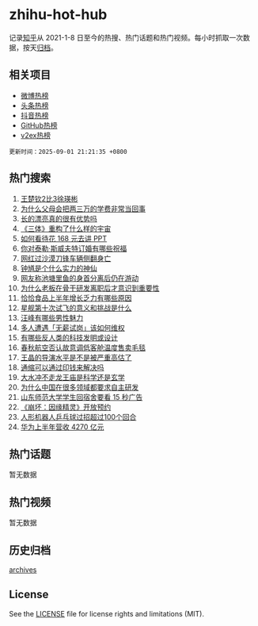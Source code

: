 # zhihu-hot-hub

记录[知乎](https://www.zhihu.com/)从 2021-1-8 日至今的热搜、热门话题和热门视频。每小时抓取一次数据，按天[归档](archives)。

## 相关项目

- [微博热榜](https://github.com/snaildev/weibo-hot-hub)
- [头条热榜](https://github.com/snaildev/toutiao-hot-hub)
- [抖音热榜](https://github.com/snaildev/douyin-hot-hub)
- [GitHub热榜](https://github.com/snaildev/github-hot-hub)
- [v2ex热榜](https://github.com/snaildev/v2ex-hot-hub)


`更新时间：2025-09-01 21:21:35 +0800`

## 热门搜索

1. [王楚钦2比3徐瑛彬](https://www.zhihu.com/search?q=%E7%8E%8B%E6%A5%9A%E9%92%A62%E6%AF%943%E5%BE%90%E7%91%9B%E5%BD%AC)
1. [为什么父母会把两三万的学费非常当回事](https://www.zhihu.com/search?q=%E4%B8%BA%E4%BB%80%E4%B9%88%E7%88%B6%E6%AF%8D%E4%BC%9A%E6%8A%8A%E4%B8%A4%E4%B8%89%E4%B8%87%E7%9A%84%E5%AD%A6%E8%B4%B9%E9%9D%9E%E5%B8%B8%E5%BD%93%E5%9B%9E%E4%BA%8B)
1. [长的漂亮真的很有优势吗](https://www.zhihu.com/search?q=%E9%95%BF%E7%9A%84%E6%BC%82%E4%BA%AE%E7%9C%9F%E7%9A%84%E5%BE%88%E6%9C%89%E4%BC%98%E5%8A%BF%E5%90%97)
1. [《三体》重构了什么样的宇宙](https://www.zhihu.com/search?q=%E3%80%8A%E4%B8%89%E4%BD%93%E3%80%8B%E9%87%8D%E6%9E%84%E4%BA%86%E4%BB%80%E4%B9%88%E6%A0%B7%E7%9A%84%E5%AE%87%E5%AE%99)
1. [如何看待花 168 元去讲 PPT](https://www.zhihu.com/search?q=%E5%A6%82%E4%BD%95%E7%9C%8B%E5%BE%85%E8%8A%B1%20168%20%E5%85%83%E5%8E%BB%E8%AE%B2%20PPT)
1. [你对泰勒·斯威夫特订婚有哪些祝福](https://www.zhihu.com/search?q=%E4%BD%A0%E5%AF%B9%E6%B3%B0%E5%8B%92%C2%B7%E6%96%AF%E5%A8%81%E5%A4%AB%E7%89%B9%E8%AE%A2%E5%A9%9A%E6%9C%89%E5%93%AA%E4%BA%9B%E7%A5%9D%E7%A6%8F)
1. [网红过沙漠刀锋车辆侧翻身亡](https://www.zhihu.com/search?q=%E7%BD%91%E7%BA%A2%E8%BF%87%E6%B2%99%E6%BC%A0%E5%88%80%E9%94%8B%E8%BD%A6%E8%BE%86%E4%BE%A7%E7%BF%BB%E8%BA%AB%E4%BA%A1)
1. [钟馗是个什么实力的神仙](https://www.zhihu.com/search?q=%E9%92%9F%E9%A6%97%E6%98%AF%E4%B8%AA%E4%BB%80%E4%B9%88%E5%AE%9E%E5%8A%9B%E7%9A%84%E7%A5%9E%E4%BB%99)
1. [网友称池塘里鱼的身首分离后仍在游动](https://www.zhihu.com/search?q=%E7%BD%91%E5%8F%8B%E7%A7%B0%E6%B1%A0%E5%A1%98%E9%87%8C%E9%B1%BC%E7%9A%84%E8%BA%AB%E9%A6%96%E5%88%86%E7%A6%BB%E5%90%8E%E4%BB%8D%E5%9C%A8%E6%B8%B8%E5%8A%A8)
1. [为什么老板在骨干研发离职后才意识到重要性](https://www.zhihu.com/search?q=%E4%B8%BA%E4%BB%80%E4%B9%88%E8%80%81%E6%9D%BF%E5%9C%A8%E9%AA%A8%E5%B9%B2%E7%A0%94%E5%8F%91%E7%A6%BB%E8%81%8C%E5%90%8E%E6%89%8D%E6%84%8F%E8%AF%86%E5%88%B0%E9%87%8D%E8%A6%81%E6%80%A7)
1. [恰恰食品上半年增长乏力有哪些原因](https://www.zhihu.com/search?q=%E6%81%B0%E6%81%B0%E9%A3%9F%E5%93%81%E4%B8%8A%E5%8D%8A%E5%B9%B4%E5%A2%9E%E9%95%BF%E4%B9%8F%E5%8A%9B%E6%9C%89%E5%93%AA%E4%BA%9B%E5%8E%9F%E5%9B%A0)
1. [星舰第十次试飞的意义和挑战是什么](https://www.zhihu.com/search?q=%E6%98%9F%E8%88%B0%E7%AC%AC%E5%8D%81%E6%AC%A1%E8%AF%95%E9%A3%9E%E7%9A%84%E6%84%8F%E4%B9%89%E5%92%8C%E6%8C%91%E6%88%98%E6%98%AF%E4%BB%80%E4%B9%88)
1. [汪峰有哪些男性魅力](https://www.zhihu.com/search?q=%E6%B1%AA%E5%B3%B0%E6%9C%89%E5%93%AA%E4%BA%9B%E7%94%B7%E6%80%A7%E9%AD%85%E5%8A%9B)
1. [多人遭遇「无薪试岗」该如何维权](https://www.zhihu.com/search?q=%E5%A4%9A%E4%BA%BA%E9%81%AD%E9%81%87%E3%80%8C%E6%97%A0%E8%96%AA%E8%AF%95%E5%B2%97%E3%80%8D%E8%AF%A5%E5%A6%82%E4%BD%95%E7%BB%B4%E6%9D%83)
1. [有哪些反人类的科技发明或设计](https://www.zhihu.com/search?q=%E6%9C%89%E5%93%AA%E4%BA%9B%E5%8F%8D%E4%BA%BA%E7%B1%BB%E7%9A%84%E7%A7%91%E6%8A%80%E5%8F%91%E6%98%8E%E6%88%96%E8%AE%BE%E8%AE%A1)
1. [春秋航空否认故意调低客舱温度售卖毛毯](https://www.zhihu.com/search?q=%E6%98%A5%E7%A7%8B%E8%88%AA%E7%A9%BA%E5%90%A6%E8%AE%A4%E6%95%85%E6%84%8F%E8%B0%83%E4%BD%8E%E5%AE%A2%E8%88%B1%E6%B8%A9%E5%BA%A6%E5%94%AE%E5%8D%96%E6%AF%9B%E6%AF%AF)
1. [王晶的导演水平是不是被严重高估了](https://www.zhihu.com/search?q=%E7%8E%8B%E6%99%B6%E7%9A%84%E5%AF%BC%E6%BC%94%E6%B0%B4%E5%B9%B3%E6%98%AF%E4%B8%8D%E6%98%AF%E8%A2%AB%E4%B8%A5%E9%87%8D%E9%AB%98%E4%BC%B0%E4%BA%86)
1. [通缩可以通过印钱来解决吗](https://www.zhihu.com/search?q=%E9%80%9A%E7%BC%A9%E5%8F%AF%E4%BB%A5%E9%80%9A%E8%BF%87%E5%8D%B0%E9%92%B1%E6%9D%A5%E8%A7%A3%E5%86%B3%E5%90%97)
1. [大水冲不走龙王庙是科学还是玄学](https://www.zhihu.com/search?q=%E5%A4%A7%E6%B0%B4%E5%86%B2%E4%B8%8D%E8%B5%B0%E9%BE%99%E7%8E%8B%E5%BA%99%E6%98%AF%E7%A7%91%E5%AD%A6%E8%BF%98%E6%98%AF%E7%8E%84%E5%AD%A6)
1. [为什么中国在很多领域都要求自主研发](https://www.zhihu.com/search?q=%E4%B8%BA%E4%BB%80%E4%B9%88%E4%B8%AD%E5%9B%BD%E5%9C%A8%E5%BE%88%E5%A4%9A%E9%A2%86%E5%9F%9F%E9%83%BD%E8%A6%81%E6%B1%82%E8%87%AA%E4%B8%BB%E7%A0%94%E5%8F%91)
1. [山东师范大学学生回宿舍要看 15 秒广告](https://www.zhihu.com/search?q=%E5%B1%B1%E4%B8%9C%E5%B8%88%E8%8C%83%E5%A4%A7%E5%AD%A6%E5%AD%A6%E7%94%9F%E5%9B%9E%E5%AE%BF%E8%88%8D%E8%A6%81%E7%9C%8B%2015%20%E7%A7%92%E5%B9%BF%E5%91%8A)
1. [《崩坏：因缘精灵》开放预约](https://www.zhihu.com/search?q=%E3%80%8A%E5%B4%A9%E5%9D%8F%EF%BC%9A%E5%9B%A0%E7%BC%98%E7%B2%BE%E7%81%B5%E3%80%8B%E5%BC%80%E6%94%BE%E9%A2%84%E7%BA%A6)
1. [人形机器人乒乓球过招超过100个回合](https://www.zhihu.com/search?q=%E4%BA%BA%E5%BD%A2%E6%9C%BA%E5%99%A8%E4%BA%BA%E4%B9%92%E4%B9%93%E7%90%83%E8%BF%87%E6%8B%9B%E8%B6%85%E8%BF%87100%E4%B8%AA%E5%9B%9E%E5%90%88)
1. [华为上半年营收 4270 亿元](https://www.zhihu.com/search?q=%E5%8D%8E%E4%B8%BA%E4%B8%8A%E5%8D%8A%E5%B9%B4%E8%90%A5%E6%94%B6%204270%20%E4%BA%BF%E5%85%83)

## 热门话题

暂无数据

## 热门视频

暂无数据

## 历史归档

[archives](archives)

## License

See the [LICENSE](LICENSE) file for license rights and limitations (MIT).
